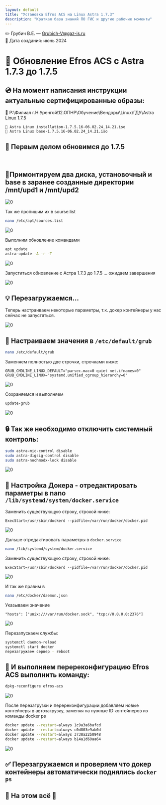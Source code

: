 ```yaml
---
layout: default
title: "Установка Efros ACS на Linux Astra 1.7.3"
description: "Краткая база знаний ПО ГИС и другие рабочие моменты"
---
```


✏️ Грубич В.Е. — Grubich-V@gaz-is.ru <br>
📆 Дата создания: июнь 2024 <br>

# 🚀 Обновление Efros ACS с Astra 1.7.3 до 1.7.5

## 💿 На момент написания инструкции актуальные сертифицированные образы:

📂 P:\Филиал г.Н.Уренгой\12.ОПНР\Обучение\Вендоры\Linux\ГДУ\Astra Linux 1.7.5

    🧩 Astra Linux installation-1.7.5.16-06.02.24_14.21.iso
    🧩 Astra Linux base-1.7.5.16-06.02.24_14.21.iso

## 🔄 Первым делом обновимся до 1.7.5
<br>

## 📀Примонтируем два диска, установочный и base в заранее созданные директории /mnt/upd1 и /mnt/upd2


![0](https://raw.githubusercontent.com/kak2pan0-crypto/private/main/gis/images/leb6y0xbe8.jpg)

Так же пропишим их в sourse.list

```bash
nano /etc/apt/sources.list
```

![0](https://raw.githubusercontent.com/kak2pan0-crypto/private/main/gis/images/p8jh7po5q1.jpg)

Выполним обновление командами

```bash
apt update
astra-update -A -r -T
```

![0](https://raw.githubusercontent.com/kak2pan0-crypto/private/main/gis/images/rqkqeyhlka.jpg)

Запуститься обновление с Астра 1.7.3 до 1.7.5 ... ожидаем завершения

![0](https://raw.githubusercontent.com/kak2pan0-crypto/private/main/gis/images/qgwdbkcdc1.jpg)


## 💡 Перезагружаемся...

Теперь настраиваем некоторые параметры, т.к. докер контейнеры у нас сейчас не запустяться.

![0](https://raw.githubusercontent.com/kak2pan0-crypto/private/main/gis/images/2ukml1hl1u.jpg)


## 🧠 Настраиваем значения в `/etc/default/grub`

```bash
nano /etc/default/grub
```

Заменяем полностью две строчки, строчками ниже:

```text
GRUB_CMDLINE_LINUX_DEFAULT="parsec.mac=0 quiet net.ifnames=0"
GRUB_CMDLINE_LINUX="systemd.unified_cgroup_hierarchy=0"
```

![0](https://raw.githubusercontent.com/kak2pan0-crypto/private/main/gis/images/0g2b65u5mb003.jpg)

Сохраняемся и выполняем

```bash
update-grub
```

![0](https://raw.githubusercontent.com/kak2pan0-crypto/private/main/gis/images/diwrpbl6fr003.jpg)


## 🔒 Так же необходимо отключить системный контроль:

```bash
sudo astra-mic-control disable
sudo astra-digsig-control disable
sudo astra-nochmodx-lock disable
```

![0](https://raw.githubusercontent.com/kak2pan0-crypto/private/main/gis/images/cibvueia5i003.jpg)


## 🐳 Настройка Докера - отредактировать параметры в nano `/lib/systemd/system/docker.service`

Заменить существующую строку, строкой ниже:

```text
ExecStart=/usr/sbin/dockerd --pidfile=/var/run/docker/docker.pid
```

![0](https://raw.githubusercontent.com/kak2pan0-crypto/private/main/gis/images/fm4quhpr7x003.jpg)



Дальше отредактировать параметры в `docker.service`

```bash
nano /lib/systemd/system/docker.service
```

Заменить существующую строку, строкой ниже:

```text
ExecStart=/usr/sbin/dockerd --pidfile=/var/run/docker/docker.pid
```

![0](https://raw.githubusercontent.com/kak2pan0-crypto/private/main/gis/images/fm4quhpr7x003.jpg)

И так же правим в 

```bash
nano /etc/docker/daemon.json
```

Указываем значение

```text
"hosts": ["unix:///var/run/docker.sock", "tcp://0.0.0.0:2376"]
```

![0](https://raw.githubusercontent.com/kak2pan0-crypto/private/main/gis/images/sgnhfqjxqe003.jpg)

Перезапускаем службы:

```bash
systemctl daemon-reload
systemctl start docker
перезагружаем сервер - reboot
```


## 🧩 И выполняем перереконфигурацию Efros ACS выполнить команду:

```bash
dpkg-reconfigure efros-acs
```

![0](https://raw.githubusercontent.com/kak2pan0-crypto/private/main/gis/images/xgxncvvmie.jpg)

После перезагрузки и перереконфигурации добавляем новые контейнеры в автозагрузку, заменяя на нужные ID контейнеров из команды docker ps

```bash
docker update --restart=always 1c9a3a6bafcd
docker update --restart=always c0d803e9ab0d
docker update --restart=always 3738a22b0948
docker update --restart=always b14a1d60aa64
```

![0](https://raw.githubusercontent.com/kak2pan0-crypto/private/main/gis/images/44i44r51tk.jpg)


## ✅ Перезагружаемся и проверяем что докер контейнеры автоматически поднялись `docker ps`


## 🎉 На этом всё 🎉
